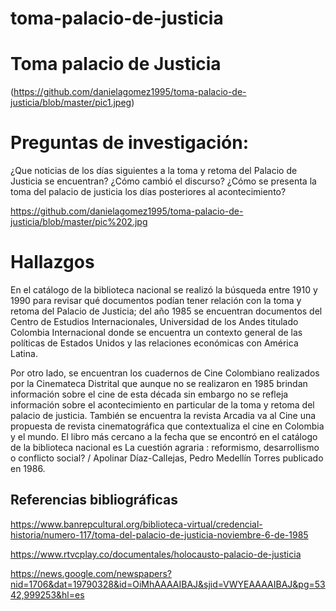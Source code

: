 # toma-palacio-de-justicia

# Toma palacio de Justicia

(https://github.com/danielagomez1995/toma-palacio-de-justicia/blob/master/pic1.jpeg)

# Preguntas de investigación: 

¿Que noticias de los días siguientes a la toma y retoma del Palacio de Justicia se encuentran?
¿Cómo cambió el discurso?
¿Cómo se presenta la toma del palacio de justicia los días posteriores al acontecimiento?

https://github.com/danielagomez1995/toma-palacio-de-justicia/blob/master/pic%202.jpg

# Hallazgos 

En el catálogo de la biblioteca nacional se realizó la búsqueda entre 1910 y 1990 para revisar qué documentos podían tener relación con la toma y retoma del Palacio de Justicia; del año 1985 se encuentran documentos del Centro de Estudios Internacionales, Universidad de los Andes titulado Colombia Internacional donde se encuentra un contexto general de las políticas de Estados Unidos y las relaciones económicas con América Latina.

Por otro lado, se encuentran los cuadernos de Cine Colombiano realizados por la Cinemateca Distrital que aunque no se realizaron en 1985 brindan información sobre el cine de esta década sin embargo no se refleja información sobre el acontecimiento en particular de la toma y retoma del palacio de justicia. También se encuentra la revista Arcadia va al Cine una propuesta de revista cinematográfica que contextualiza el cine en Colombia y el mundo. El libro más cercano a la fecha que se encontró en el catálogo de la biblioteca nacional es La cuestión agraria : reformismo, desarrollismo o conflicto social? / Apolinar
Díaz-Callejas, Pedro Medellín Torres publicado en 1986. 
## Referencias bibliográficas

https://www.banrepcultural.org/biblioteca-virtual/credencial-historia/numero-117/toma-del-palacio-de-justicia-noviembre-6-de-1985

https://www.rtvcplay.co/documentales/holocausto-palacio-de-justicia

https://news.google.com/newspapers?nid=1706&dat=19790328&id=OiMhAAAAIBAJ&sjid=VWYEAAAAIBAJ&pg=5342,999253&hl=es



